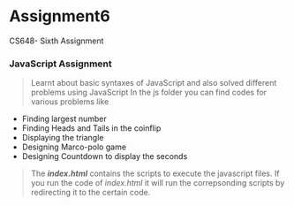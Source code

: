 # Assignment6
 CS648- Sixth Assignment

### JavaScript Assignment
> Learnt about basic syntaxes of JavaScript and also solved different problems using JavaScript
> In the js folder you can find codes for various problems like
* Finding largest number
* Finding Heads and Tails in the coinflip
* Displaying the triangle 
* Designing Marco-polo game
* Designing Countdown to display the seconds
> The _**index.html**_ contains the scripts to execute the javascript files.
> If you run the code of _index.html_ it will run the correpsonding scripts by redirecting it to the certain code.
